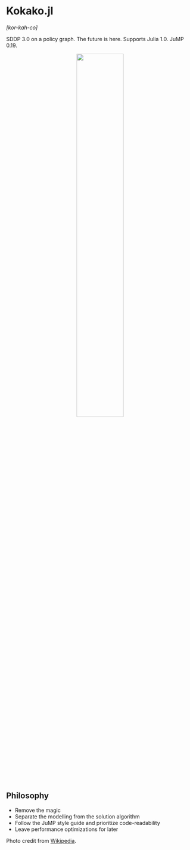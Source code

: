# Kokako.jl
*\[kor-kah-co\]*

SDDP 3.0 on a policy graph. The future is here. Supports Julia 1.0. JuMP 0.19.

<p align="center">
  <img width="50%" src="https://upload.wikimedia.org/wikipedia/commons/a/a2/K%C5%8Dkako.jpg">
</p>

## Philosophy
 - Remove the magic
 - Separate the modelling from the solution algorithm
 - Follow the JuMP style guide and prioritize code-readability
 - Leave performance optimizations for later

Photo credit from [Wikipedia](https://en.wikipedia.org/wiki/K%c5%8dkako#/media/File:K%C5%8Dkako.jpg).

